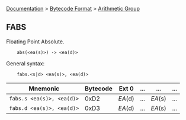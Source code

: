 [Documentation](../../README.md) > [Bytecode Format](../README.md) > [Arithmetic Group](../InstructionsArithmetic.md)

## FABS

Floating Point Absolute.

        abs(<ea(s)>) -> <ea(d)>

General syntax:

        fabs.<s|d> <ea(s)>, <ea(d)>

| Mnemonic | Bytecode | Ext 0 | ... | ... | ... |
| - | - | - | - | - | - |
| `fabs.s <ea(s)>, <ea(d)>` | 0xD2 | *EA*(d) | ... | *EA*(s) | ... |
| `fabs.d <ea(s)>, <ea(d)>` | 0xD3 | *EA*(d) | ... | *EA*(s) | ... |
